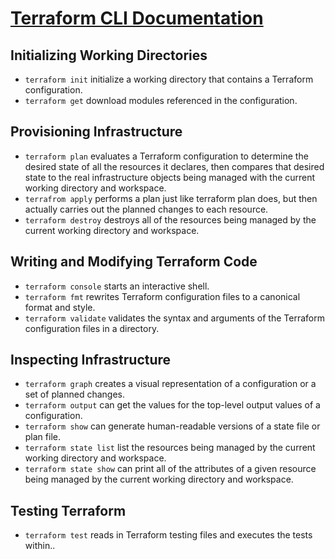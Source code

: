 # [Terraform CLI Documentation](https://developer.hashicorp.com/terraform/cli)

## Initializing Working Directories

- `terraform init` initialize a working directory that contains a Terraform configuration.
- `terraform get` download modules referenced in the configuration.

## Provisioning Infrastructure 

- `terraform plan` evaluates a Terraform configuration to determine the desired state of all the
 resources it declares, then compares that desired state to the real infrastructure objects
 being managed with the current working directory and workspace.
- `terrafrom apply` performs a plan just like terraform plan does, but then actually carries out
 the planned changes to each resource.
- `terraform destroy` destroys all of the resources being managed by the current working directory and workspace.

## Writing and Modifying Terraform Code

- `terraform console` starts an interactive shell.
- `terraform fmt`  rewrites Terraform configuration files to a canonical format and style.
- `terraform validate` validates the syntax and arguments of the Terraform configuration files in a directory.

## Inspecting Infrastructure

- `terraform graph` creates a visual representation of a configuration or a set of planned changes.
- `terraform output` can get the values for the top-level output values of a configuration.
- `terraform show` can generate human-readable versions of a state file or plan file.
- `terraform state list` list the resources being managed by the current working directory and workspace.
- `terraform state show` can print all of the attributes of a given resource being managed by the
 current working directory and workspace.

## Testing Terraform

- `terraform test` reads in Terraform testing files and executes the tests within..
